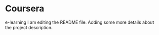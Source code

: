 
# Coursera
e-learning
I am editing the README file. Adding some more details about the project description.

